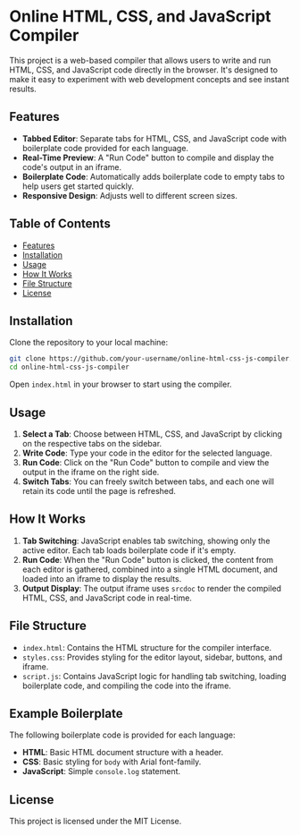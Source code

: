 # Online HTML, CSS, and JavaScript Compiler

This project is a web-based compiler that allows users to write and run HTML, CSS, and JavaScript code directly in the browser. It's designed to make it easy to experiment with web development concepts and see instant results.

## Features

- **Tabbed Editor**: Separate tabs for HTML, CSS, and JavaScript code with boilerplate code provided for each language.
- **Real-Time Preview**: A "Run Code" button to compile and display the code's output in an iframe.
- **Boilerplate Code**: Automatically adds boilerplate code to empty tabs to help users get started quickly.
- **Responsive Design**: Adjusts well to different screen sizes.

## Table of Contents

- [Features](#features)
- [Installation](#installation)
- [Usage](#usage)
- [How It Works](#how-it-works)
- [File Structure](#file-structure)
- [License](#license)

## Installation

Clone the repository to your local machine:

```bash
git clone https://github.com/your-username/online-html-css-js-compiler.git
cd online-html-css-js-compiler
```

Open `index.html` in your browser to start using the compiler.

## Usage

1. **Select a Tab**: Choose between HTML, CSS, and JavaScript by clicking on the respective tabs on the sidebar.
2. **Write Code**: Type your code in the editor for the selected language.
3. **Run Code**: Click on the "Run Code" button to compile and view the output in the iframe on the right side.
4. **Switch Tabs**: You can freely switch between tabs, and each one will retain its code until the page is refreshed.

## How It Works

1. **Tab Switching**: JavaScript enables tab switching, showing only the active editor. Each tab loads boilerplate code if it's empty.
2. **Run Code**: When the "Run Code" button is clicked, the content from each editor is gathered, combined into a single HTML document, and loaded into an iframe to display the results.
3. **Output Display**: The output iframe uses `srcdoc` to render the compiled HTML, CSS, and JavaScript code in real-time.

## File Structure

- `index.html`: Contains the HTML structure for the compiler interface.
- `styles.css`: Provides styling for the editor layout, sidebar, buttons, and iframe.
- `script.js`: Contains JavaScript logic for handling tab switching, loading boilerplate code, and compiling the code into the iframe.

## Example Boilerplate

The following boilerplate code is provided for each language:

- **HTML**: Basic HTML document structure with a header.
- **CSS**: Basic styling for `body` with Arial font-family.
- **JavaScript**: Simple `console.log` statement.

## License

This project is licensed under the MIT License.

